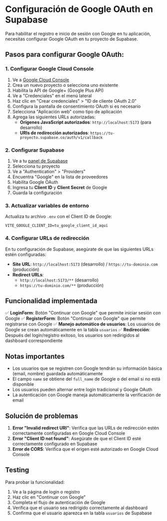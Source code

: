# Configuración de Google OAuth en Supabase

Para habilitar el registro e inicio de sesión con Google en tu aplicación, necesitas configurar Google OAuth en tu proyecto de Supabase.

## Pasos para configurar Google OAuth:

### 1. Configurar Google Cloud Console

1. Ve a [Google Cloud Console](https://console.cloud.google.com/)
2. Crea un nuevo proyecto o selecciona uno existente
3. Habilita la API de Google+ (Google Plus API)
4. Ve a "Credenciales" en el menú lateral
5. Haz clic en "Crear credenciales" > "ID de cliente OAuth 2.0"
6. Configura la pantalla de consentimiento OAuth si es necesario
7. Selecciona "Aplicación web" como tipo de aplicación
8. Agrega las siguientes URLs autorizadas:
   - **Orígenes JavaScript autorizados**: `http://localhost:5173` (para desarrollo)
   - **URIs de redirección autorizados**: `https://tu-proyecto.supabase.co/auth/v1/callback`

### 2. Configurar Supabase

1. Ve a tu [panel de Supabase](https://app.supabase.com/)
2. Selecciona tu proyecto
3. Ve a "Authentication" > "Providers"
4. Encuentra "Google" en la lista de proveedores
5. Habilita Google OAuth
6. Ingresa tu **Client ID** y **Client Secret** de Google
7. Guarda la configuración

### 3. Actualizar variables de entorno

Actualiza tu archivo `.env` con el Client ID de Google:

```env
VITE_GOOGLE_CLIENT_ID=tu_google_client_id_aqui
```

### 4. Configurar URLs de redirección

En tu configuración de Supabase, asegúrate de que las siguientes URLs estén configuradas:

- **Site URL**: `http://localhost:5173` (desarrollo) / `https://tu-dominio.com` (producción)
- **Redirect URLs**: 
  - `http://localhost:5173/**` (desarrollo)
  - `https://tu-dominio.com/**` (producción)

## Funcionalidad implementada

✅ **LoginForm**: Botón "Continuar con Google" que permite iniciar sesión con Google
✅ **RegisterForm**: Botón "Continuar con Google" que permite registrarse con Google
✅ **Manejo automático de usuarios**: Los usuarios de Google se crean automáticamente en la tabla `usuarios`
✅ **Redirección**: Después del login/registro exitoso, los usuarios son redirigidos al dashboard correspondiente

## Notas importantes

- Los usuarios que se registren con Google tendrán su información básica (email, nombre) guardada automáticamente
- El campo `name` se obtiene del `full_name` de Google o del email si no está disponible
- Los usuarios pueden alternar entre login tradicional y Google OAuth
- La autenticación con Google maneja automáticamente la verificación de email

## Solución de problemas

1. **Error "Invalid redirect URI"**: Verifica que las URLs de redirección estén correctamente configuradas en Google Cloud Console
2. **Error "Client ID not found"**: Asegúrate de que el Client ID esté correctamente configurado en Supabase
3. **Error de CORS**: Verifica que el origen esté autorizado en Google Cloud Console

## Testing

Para probar la funcionalidad:

1. Ve a la página de login o registro
2. Haz clic en "Continuar con Google"
3. Completa el flujo de autenticación de Google
4. Verifica que el usuario sea redirigido correctamente al dashboard
5. Confirma que el usuario aparezca en la tabla `usuarios` de Supabase